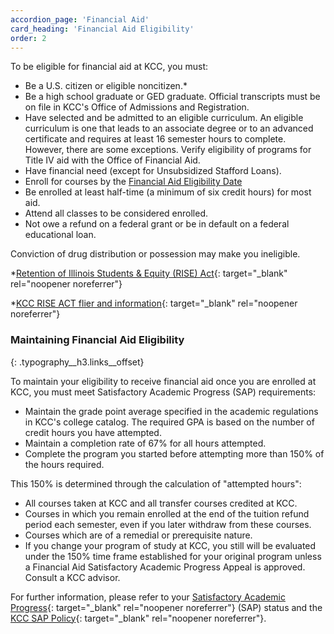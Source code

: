 ```yaml
---
accordion_page: 'Financial Aid'
card_heading: 'Financial Aid Eligibility'
order: 2
---
```


To be eligible for financial aid at KCC, you must:

* Be a U.S. citizen or eligible noncitizen.\*
* Be a high school graduate or GED graduate. Official transcripts must be on file in KCC's Office of Admissions and Registration.
* Have selected and be admitted to an eligible curriculum. An eligible curriculum is one that leads to an associate degree or to an advanced certificate and requires at least 16 semester hours to complete. However, there are some exceptions. Verify eligibility of programs for Title IV aid with the Office of Financial Aid.
* Have financial need (except for Unsubsidized Stafford Loans).
* Enroll for courses by the [Financial Aid Eligibility Date](#financial-aid-faq)
* Be enrolled at least half-time (a minimum of six credit hours) for most aid.
* Attend all classes to be considered enrolled.
* Not owe a refund on a federal grant or be in default on a federal educational loan.

Conviction of drug distribution or possession may make you ineligible.

\*[Retention of Illinois Students & Equity (RISE) Act​](https://www.isac.org/students/before-college/financial-aid-planning/retention-of-illinois-rise-act/){: target="_blank" rel="noopener noreferrer"}

\*[KCC RISE ACT flier and information](../uploads/kcc-rise-act-flier-and-info.pdf){: target="_blank" rel="noopener noreferrer"}

### Maintaining Financial Aid Eligibility
{: .typography__h3.links__offset}

To maintain your eligibility to receive financial aid once you are enrolled at KCC, you must meet Satisfactory Academic Progress (SAP) requirements:

* Maintain the grade point average specified in the academic regulations in KCC's college catalog. The required GPA is based on the number of credit hours you have attempted.
* Maintain a completion rate of 67% for all hours attempted.
* Complete the program you started before attempting more than 150% of the hours required.

This 150% is determined through the calculation of "attempted hours":

* All courses taken at KCC and all transfer courses credited at KCC.
* Courses in which you remain enrolled at the end of the tuition refund period each semester, even if you later withdraw from these courses.
* Courses which are of a remedial or prerequisite nature.
* If you change your program of study at KCC, you still will be evaluated under the 150% time frame established for your original program unless a Financial Aid Satisfactory Academic Progress Appeal is approved. Consult a KCC advisor.

For further information, please refer to your [Satisfactory Academic Progress](https://selfservice.kcc.edu/Student/FinancialAid/SatisfactoryAcademicProgress){: target="_blank" rel="noopener noreferrer"}&nbsp;(SAP) status and the [KCC SAP Policy](../uploads/pdf/Satisfactory%20Academic%20Progress%20(SAP)%20Policy%20Rev%203.25.pdf){: target="_blank" rel="noopener noreferrer"}.

